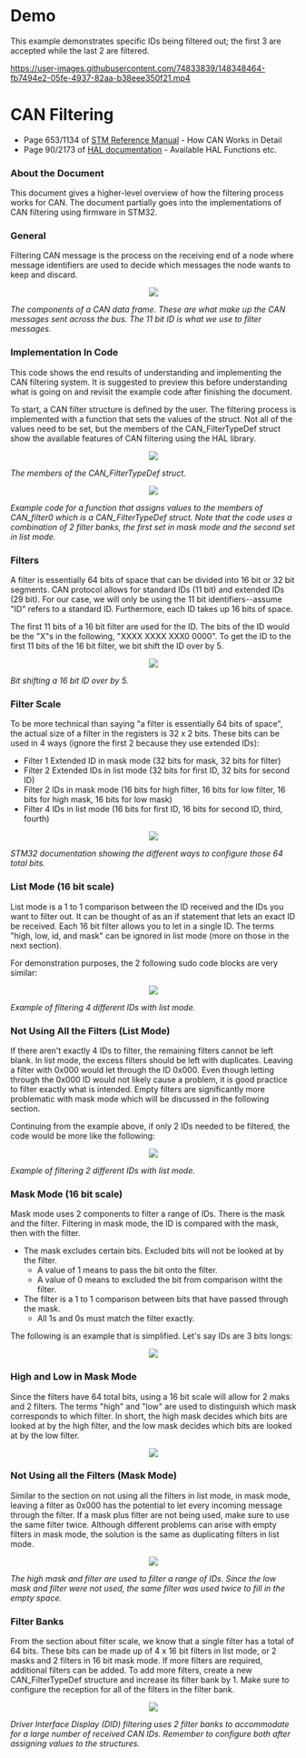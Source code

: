 # Demo
This example demonstrates specific IDs being filtered out; the first 3 are accepted while the last 2 are filtered.

https://user-images.githubusercontent.com/74833839/148348464-fb7494e2-05fe-4937-82aa-b38eee350f21.mp4

# CAN Filtering

- Page 653/1134 of [STM Reference Manual](https://www.st.com/resource/en/reference_manual/cd00171190-stm32f101xx-stm32f102xx-stm32f103xx-stm32f105xx-and-stm32f107xx-advanced-arm-based-32-bit-mcus-stmicroelectronics.pdf) - How CAN Works in Detail
- Page 90/2173 of [HAL documentation](https://www.st.com/resource/en/user_manual/dm00105879-description-of-stm32f4-hal-and-ll-drivers-stmicroelectronics.pdf) - Available HAL Functions etc.

### About the Document

This document gives a higher-level overview of how the filtering process works for CAN. The document partially goes into the implementations of CAN filtering using firmware in STM32.

### General

Filtering CAN message is the process on the receiving end of a node where message identifiers are used to decide which messages the node wants to keep and discard.

<p align="center"><img src="assets/can_frame.png" /></p>

_The components of a CAN data frame. These are what make up the CAN messages sent across the bus. The 11 bit ID is what we use to filter messages._

### Implementation In Code

This code shows the end results of understanding and implementing the CAN filtering system. It is suggested to preview this before understanding what is going on and revisit the example code after finishing the document.

To start, a CAN filter structure is defined by the user. The filtering process is implemented with a function that sets the values of the struct. Not all of the values need to be set, but the members of the CAN\_FilterTypeDef struct show the available features of CAN filtering using the HAL library.

<p align="center"><img src="assets/struct.png" /></p>

_The members of the CAN\_FilterTypeDef struct._

<p align="center"><img src="assets/setup.png" /></p>

_Example code for a function that assigns values to the members of CAN\_filter0 which is a CAN\_FilterTypeDef struct. Note that the code uses a combination of 2 filter banks, the first set in mask mode and the second set in list mode._

### Filters

A filter is essentially 64 bits of space that can be divided into 16 bit or 32 bit segments. CAN protocol allows for standard IDs (11 bit) and extended IDs (29 bit). For our case, we will only be using the 11 bit identifiers--assume &quot;ID&quot; refers to a standard ID. Furthermore, each ID takes up 16 bits of space.

The first 11 bits of a 16 bit filter are used for the ID. The bits of the ID would be the &quot;X&quot;s in the following, &quot;XXXX XXXX XXX0 0000&quot;. To get the ID to the first 11 bits of the 16 bit filter, we bit shift the ID over by 5.

<p align="center"><img src="assets/shift.png" /></p>

_Bit shifting a 16 bit ID over by 5._

### Filter Scale

To be more technical than saying &quot;a filter is essentially 64 bits of space&quot;, the actual size of a filter in the registers is 32 x 2 bits. These bits can be used in 4 ways (ignore the first 2 because they use extended IDs):

- Filter 1 Extended ID in mask mode (32 bits for mask, 32 bits for filter)
- Filter 2 Extended IDs in list mode (32 bits for first ID, 32 bits for second ID)
- Filter 2 IDs in mask mode (16 bits for high filter, 16 bits for low filter, 16 bits for high mask, 16 bits for low mask)
- Filter 4 IDs in list mode (16 bits for first ID, 16 bits for second ID, third, fourth)

<p align="center"><img src="assets/bits.png" /></p>

_STM32 documentation showing the different ways to configure those 64 total bits._

### List Mode (16 bit scale)

List mode is a 1 to 1 comparison between the ID received and the IDs you want to filter out. It can be thought of as an if statement that lets an exact ID be received. Each 16 bit filter allows you to let in a single ID. The terms &quot;high, low, id, and mask&quot; can be ignored in list mode (more on those in the next section).

For demonstration purposes, the 2 following sudo code blocks are very similar:

<p align="center"><img src="assets/list_mode.png" /></p>

_Example of filtering 4 different IDs with list mode._

### Not Using All the Filters (List Mode)

If there aren&#39;t exactly 4 IDs to filter, the remaining filters cannot be left blank. In list mode, the excess filters should be left with duplicates. Leaving a filter with 0x000 would let through the ID 0x000. Even though letting through the 0x000 ID would not likely cause a problem, it is good practice to filter exactly what is intended. Empty filters are significantly more problematic with mask mode which will be discussed in the following section.

Continuing from the example above, if only 2 IDs needed to be filtered, the code would be more like the following:

<p align="center"><img src="assets/duplicate_filters.png" /></p>

_Example of filtering 2 different IDs with list mode._


### Mask Mode (16 bit scale)

Mask mode uses 2 components to filter a range of IDs. There is the mask and the filter. Filtering in mask mode, the ID is compared with the mask, then with the filter.

- The mask excludes certain bits. Excluded bits will not be looked at by the filter.
  - A value of 1 means to pass the bit onto the filter.
  - A value of 0 means to excluded the bit from comparison witht the filter.
- The filter is a 1 to 1 comparison between bits that have passed through the mask.
  - All 1s and 0s must match the filter exactly.

The following is an example that is simplified. Let&#39;s say IDs are 3 bits longs:

<p align="center"><img src="assets/mask_graphic.png" /></p>

### High and Low in Mask Mode

Since the filters have 64 total bits, using a 16 bit scale will allow for 2 maks and 2 filters. The terms &quot;high&quot; and &quot;low&quot; are used to distinguish which mask corresponds to which filter. In short, the high mask decides which bits are looked at by the high filter, and the low mask decides which bits are looked at by the low filter.

<p align="center"><img src="assets/11_bits.png" /></p>

### Not Using all the Filters (Mask Mode)

Similar to the section on not using all the filters in list mode, in mask mode, leaving a filter as 0x000 has the potential to let every incoming message through the filter. If a mask plus filter are not being used, make sure to use the same filter twice. Although different problems can arise with empty filters in mask mode, the solution is the same as duplicating filters in list mode.

<p align="center"><img src="assets/duplicate_filters_mask.png"/></p>

_The high mask and filter are used to filter a range of IDs. Since the low mask and filter were not used, the same filter was used twice to fill in the empty space._


### Filter Banks

From the section about filter scale, we know that a single filter has a total of 64 bits. These bits can be made up of 4 x 16 bit filters in list mode, or 2 masks and 2 filters in 16 bit mask mode. If more filters are required, additional filters can be added. To add more filters, create a new CAN\_FilterTypeDef structure and increase its filter bank by 1. Make sure to configure the reception for all of the filters in the filter bank.

<p align="center"><img src="assets/multiple_filters.png" /></p>

_Driver Interface Display (DID) filtering uses 2 filter banks to accommodate for a large number of received CAN IDs. Remember to configure both after assigning values to the structures._
